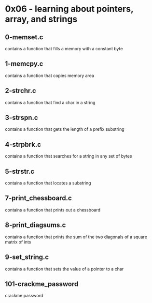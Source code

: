 # 0x06 - learning about pointers, array, and strings
## 0-memset.c
contains a function that fills a memory with a constant byte

## 1-memcpy.c
contains a function that copies memory area

## 2-strchr.c
contains a function that find a char in a string

## 3-strspn.c
contains a function that gets the length of a prefix substring

## 4-strpbrk.c
contains a function that searches for a string in any set of bytes

## 5-strstr.c
contains a function that locates a substring

## 7-print_chessboard.c
contains a function that prints out a chessboard

## 8-print_diagsums.c
contains a function that prints the sum of the two diagonals of a square matrix of ints

## 9-set_string.c
contains a function that sets the value of a pointer to a char

## 101-crackme_password
crackme password